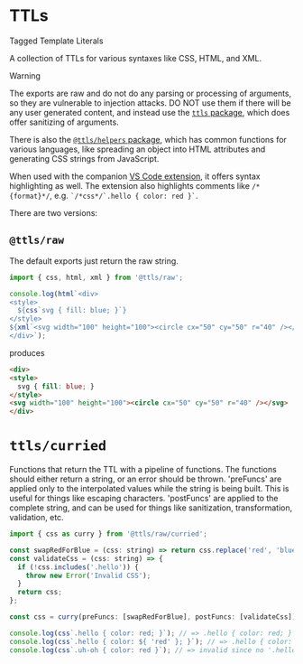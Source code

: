 # TTLs

Tagged Template Literals

A collection of TTLs for various syntaxes like CSS, HTML, and XML.

> [!WARNING]
> The exports are raw and do not do any parsing or processing of arguments, so they are vulnerable to injection attacks. DO NOT use them if there will be any user generated content, and instead use the [`ttls` package](https://npmjs.org/alexgagnon/ttls), which does offer sanitizing of arguments.

There is also the [`@ttls/helpers` package](https://npmjs.org/alexgagnon/ttls/helpers), which has common functions for various languages, like spreading an object into HTML attributes and generating CSS strings from JavaScript.

When used with the companion [VS Code extension](https://marketplace.visualstudio.com/items?itemName=alexgagnon.vscode-ttls), it offers syntax highlighting as well. The extension also highlights comments like `/*{format}*/`, e.g. `` `/*css*/`.hello { color: red }` ``.

There are two versions:

## `@ttls/raw`

The default exports just return the raw string.

```js
import { css, html, xml } from '@ttls/raw';

console.log(html`<div>
<style>
  ${css`svg { fill: blue; }`}
</style>
${xml`<svg width="100" height="100"><circle cx="50" cy="50" r="40" /></svg>`}
</div>`);
```

produces

```html
<div>
<style>
  svg { fill: blue; }
</style>
<svg width="100" height="100"><circle cx="50" cy="50" r="40" /></svg>
</div>
```

# `ttls/curried`

Functions that return the TTL with a pipeline of functions. The functions should either return a string, or an error should be thrown. 'preFuncs' are applied only to the interpolated values while the string is being built. This is useful for things like escaping characters. 'postFuncs' are applied to the complete string, and can be used for things like sanitization, transformation, validation, etc.

```js
import { css as curry } from '@ttls/raw/curried';

const swapRedForBlue = (css: string) => return css.replace('red', 'blue');
const validateCss = (css: string) => {
  if (!css.includes('.hello')) {
    throw new Error('Invalid CSS');
  }
  return css;
};

const css = curry(preFuncs: [swapRedForBlue], postFuncs: [validateCss]);

console.log(css`.hello { color: red; }`); // => .hello { color: red; }
console.log(css`.hello { color: ${ 'red' }; }`); // => .hello { color: blue; }
console.log(css`.uh-oh { color: red }`); // => invalid since no '.hello', throws.
```